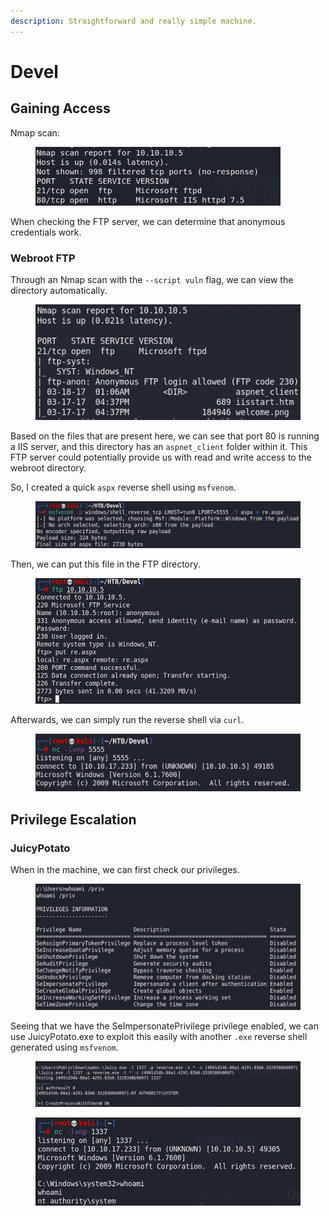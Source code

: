 ```yaml
---
description: Straightforward and really simple machine.
---
```


# Devel

## Gaining Access

Nmap scan:

<figure><img src="../../../.gitbook/assets/image (129).png" alt=""><figcaption></figcaption></figure>

When checking the FTP server, we can determine that anonymous credentials work.

### Webroot FTP

Through an Nmap scan with the `--script vuln` flag, we can view the directory automatically.

<figure><img src="../../../.gitbook/assets/image (7) (1).png" alt=""><figcaption></figcaption></figure>

Based on the files that are present here, we can see that port 80 is running a IIS server, and this directory has an `aspnet_client` folder within it. This FTP server could potentially provide us with  read and write access to the webroot directory.

So, I created a quick `aspx` reverse shell using `msfvenom`.

<figure><img src="../../../.gitbook/assets/image (33) (2).png" alt=""><figcaption></figcaption></figure>

Then, we can put this file in the FTP directory.

<figure><img src="../../../.gitbook/assets/image (22) (1).png" alt=""><figcaption></figcaption></figure>

Afterwards, we can simply run the reverse shell via `curl`.

<figure><img src="../../../.gitbook/assets/image (36).png" alt=""><figcaption></figcaption></figure>

## Privilege Escalation

### JuicyPotato

When in the machine, we can first check our privileges.

<figure><img src="../../../.gitbook/assets/image (11) (2) (4).png" alt=""><figcaption></figcaption></figure>

Seeing that we have the SeImpersonatePrivilege privilege enabled, we can use JuicyPotato.exe to exploit this easily with another `.exe` reverse shell generated using `msfvenom`.&#x20;

<figure><img src="../../../.gitbook/assets/image (33) (6).png" alt=""><figcaption></figcaption></figure>

<figure><img src="../../../.gitbook/assets/image (29) (2).png" alt=""><figcaption></figcaption></figure>
